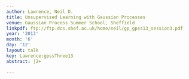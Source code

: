 ```yaml
---
author: Lawrence, Neil D.
title: Unsupervised Learning with Gaussian Processes
venue: Gaussian Process Summer School, Sheffield
linkpdf: ftp://ftp.dcs.shef.ac.uk/home/neil/gp_gpss13_session3.pdf
year: '2013'
month: '6'
day: '12'
layout: talk
key: Lawrence:gpssThree13
abstract: |2+

---
```

